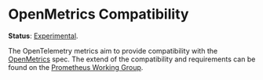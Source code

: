 # OpenMetrics Compatibility

**Status**: [Experimental](../document-status.md).

The OpenTelemetry metrics aim to provide compatibility with the
[OpenMetrics](https://openmetrics.io/) spec. The extend of the compatibility
and requirements can be found on the
[Prometheus Working Group](https://github.com/open-telemetry/wg-prometheus/blob/main/specification.md).
